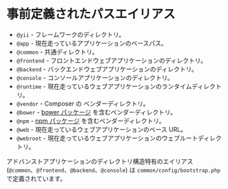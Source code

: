 事前定義されたパスエイリアス
============================

- `@yii` - フレームワークのディレクトリ。
- `@app` - 現在走っているアプリケーションのベースパス。
- `@common` - 共通ディレクトリ。
- `@frontend` - フロントエンドウェブアプリケーションのディレクトリ。
- `@backend` - バックエンドウェブアプリケーションのディレクトリ。
- `@console` - コンソールアプリケーションのディレクトリ。
- `@runtime` - 現在走っているウェブアプリケーションのランタイムディレクトリ。
- `@vendor` - Composer の ベンダーディレクトリ。
- `@bower` - [bower パッケージ](http://bower.io/) を含むベンダーディレクトリ。
- `@npm` - [npm パッケージ](https://www.npmjs.org/) を含むベンダーディレクトリ。
- `@web` - 現在走っているウェブアプリケーションのベース URL。
- `@webroot` - 現在走っているウェブアプリケーションのウェブルートディレクトリ。

アドバンストアプリケーションのディレクトリ構造特有のエイリアス (`@common`、`@frontend`、`@backend`、`@console`) は `common/config/bootstrap.php` で定義されています。
